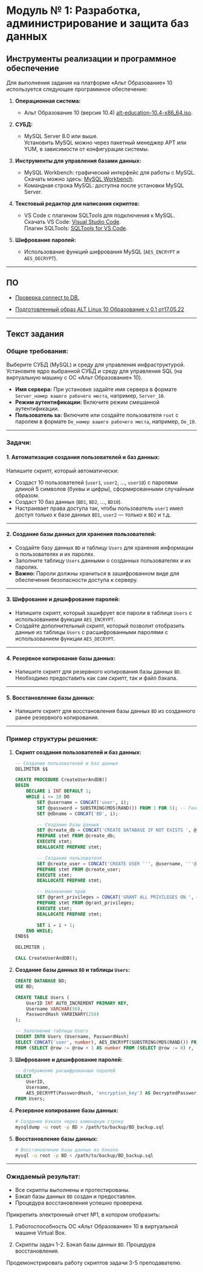 # Модуль № 1: Разработка, администрирование и защита баз данных

## Инструменты реализации и программное обеспечение

Для выполнения задания на платформе «Альт Образование» 10 используется следующее программное обеспечение:

1. **Операционная система:**  
   - Альт Образование 10 (версия 10.4) [alt-education-10.4-x86_64.iso](https://download.basealt.ru/pub/distributions/ALTLinux/p10/images/education/x86_64/alt-education-10.4-x86_64.iso).

2. **СУБД:**  
   - MySQL Server 8.0 или выше.  
     Установить MySQL можно через пакетный менеджер APT или YUM, в зависимости от конфигурации системы.  

3. **Инструменты для управления базами данных:**  
   - MySQL Workbench: графический интерфейс для работы с MySQL.  
     Скачать можно здесь: [MySQL Workbench](https://dev.mysql.com/downloads/workbench/).
   - Командная строка MySQL: доступна после установки MySQL Server.

4. **Текстовый редактор для написания скриптов:**  
   - VS Code с плагином SQLTools для подключения к MySQL.  
     Скачать VS Code: [Visual Studio Code](https://code.visualstudio.com/).  
     Плагин SQLTools: [SQLTools for VS Code](https://marketplace.visualstudio.com/items?itemName=mtxr.sqltools).

5. **Шифрование паролей:**  
   - Использование функций шифрования MySQL (`AES_ENCRYPT` и `AES_DECRYPT`).  

---

## ПО

* [Проверка connect to DB.](/Help/CrudTest)

* [Подготовленный образ ALT Linux 10 Образование v 0.1 от17.05.22](https://disk.yandex.ru/d/UAM1dnC0P1kpKw)

---

## Текст задания

### Общие требования:
Выберите СУБД (MySQL) и среду для управления инфраструктурой. Установите ядро выбранной СУБД и среду для управления SQL (на виртуальную машину с ОС «Альт Образование» 10).

- **Имя сервера:** При установке задайте имя сервера в формате `Server_номер вашего рабочего места`, например, `Server_10`.
- **Режим аутентификации:** Включите режим смешанной аутентификации.
- **Пользователь sa:** Включите или создайте пользователя `root` с паролем в формате `De_номер вашего рабочего места`, например, `De_10`.

---

### Задачи:

#### 1. Автоматизация создания пользователей и баз данных:
Напишите скрипт, который автоматически:
- Создаст 10 пользователей (`user1`, `user2`, ..., `user10`) с паролями длиной 5 символов (буквы и цифры), сформированными случайным образом.
- Создаст 10 баз данных (`BD1`, `BD2`, ..., `BD10`).
- Настраивает права доступа так, чтобы пользователь `user1` имел доступ только к базе данных `BD1`, `user2` — только к `BD2` и т.д.

---

#### 2. Создание базы данных для хранения пользователей:
- Создайте базу данных `BD` и таблицу `Users` для хранения информации о пользователях и их паролях.
- Заполните таблицу `Users` данными о созданных пользователях и их паролях.
- **Важно:** Пароли должны храниться в зашифрованном виде для обеспечения безопасности доступа к серверу.

---

#### 3. Шифрование и дешифрование паролей:
- Напишите скрипт, который зашифрует все пароли в таблице `Users` с использованием функции `AES_ENCRYPT`.
- Создайте дополнительный скрипт, который позволит отобразить данные из таблицы `Users` с расшифрованными паролями с использованием функции `AES_DECRYPT`.

---

#### 4. Резервное копирование базы данных:
- Напишите скрипт для резервного копирования базы данных `BD`. Необходимо предоставить как сам скрипт, так и файл бэкапа.

---

#### 5. Восстановление базы данных:
- Напишите скрипт для восстановления базы данных `BD` из созданного ранее резервного копирования.

---

### Пример структуры решения:

1. **Скрипт создания пользователей и баз данных:**
   ```sql
   -- Создание пользователей и баз данных
   DELIMITER $$

   CREATE PROCEDURE CreateUserAndDB()
   BEGIN
       DECLARE i INT DEFAULT 1;
       WHILE i <= 10 DO
           SET @username = CONCAT('user', i);
           SET @password = SUBSTRING(MD5(RAND()) FROM 1 FOR 5); -- Генерация случайного пароля
           SET @dbname = CONCAT('BD', i);

           -- Создание базы данных
           SET @create_db = CONCAT('CREATE DATABASE IF NOT EXISTS ', @dbname);
           PREPARE stmt FROM @create_db;
           EXECUTE stmt;
           DEALLOCATE PREPARE stmt;

           -- Создание пользователя
           SET @create_user = CONCAT('CREATE USER ''', @username, '''@''%'' IDENTIFIED BY ''', @password, '''');
           PREPARE stmt FROM @create_user;
           EXECUTE stmt;
           DEALLOCATE PREPARE stmt;

           -- Назначение прав
           SET @grant_privileges = CONCAT('GRANT ALL PRIVILEGES ON ', @dbname, '.* TO ''', @username, '''@''%''');
           PREPARE stmt FROM @grant_privileges;
           EXECUTE stmt;
           DEALLOCATE PREPARE stmt;

           SET i = i + 1;
       END WHILE;
   END$$

   DELIMITER ;

   CALL CreateUserAndDB();
   ```

2. **Создание базы данных `BD` и таблицы `Users`:**
   ```sql
   CREATE DATABASE BD;
   USE BD;

   CREATE TABLE Users (
       UserID INT AUTO_INCREMENT PRIMARY KEY,
       Username VARCHAR(50),
       PasswordHash VARBINARY(256)
   );

   -- Заполнение таблицы Users
   INSERT INTO Users (Username, PasswordHash)
   SELECT CONCAT('user', number), AES_ENCRYPT(SUBSTRING(MD5(RAND()) FROM 1 FOR 5), 'encryption_key')
   FROM (SELECT @row := @row + 1 AS number FROM (SELECT @row := 0) r, information_schema.columns LIMIT 10) numbers;
   ```

3. **Шифрование и дешифрование паролей:**
   ```sql
   -- Отображение расшифрованных паролей
   SELECT 
       UserID,
       Username,
       AES_DECRYPT(PasswordHash, 'encryption_key') AS DecryptedPassword
   FROM Users;
   ```

4. **Резервное копирование базы данных:**
   ```bash
   # Создание бэкапа через командную строку
   mysqldump -u root -p BD > /path/to/backup/BD_backup.sql
   ```

5. **Восстановление базы данных:**
   ```bash
   # Восстановление базы данных из бэкапа
   mysql -u root -p BD < /path/to/backup/BD_backup.sql
   ```

---

### Ожидаемый результат:
- Все скрипты выполнены и протестированы.
- Бэкап базы данных `BD` создан и предоставлен.
- Процедура восстановления успешно проверена.

Прикрепить электронный отчет №1, в котором отобразить:

1. Работоспособность ОС «Альт Образование» 10 в виртуальной машине Virtual Box. 

2. Скрипты задач 1-2. Бэкап базы данных `BD`. Процедура восстановления.

Продемонстрировать работу скриптов задачи 3-5 преподавателю.
